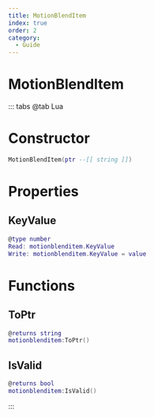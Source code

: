 ```yaml
---
title: MotionBlendItem
index: true
order: 2
category:
  - Guide
---
```


# MotionBlendItem

::: tabs
@tab Lua
# Constructor
```lua
MotionBlendItem(ptr --[[ string ]])
```
# Properties
## KeyValue 
```lua
@type number
Read: motionblenditem.KeyValue
Write: motionblenditem.KeyValue = value
```
# Functions
## ToPtr
```lua
@returns string
motionblenditem:ToPtr()
```
## IsValid
```lua
@returns bool
motionblenditem:IsValid()
```

:::